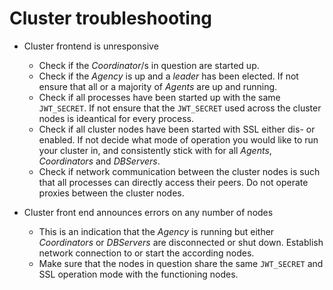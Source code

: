 # Cluster troubleshooting

* Cluster frontend is unresponsive
	* Check if the _Coordinator_/s in question are started up.
	* Check if the _Agency_ is up and a _leader_ has been elected. If not
      ensure that all or a majority of _Agents_ are up and running.
	* Check if all processes have been started up with the same
      `JWT_SECRET`. If not ensure that the `JWT_SECRET` used across
      the cluster nodes is ideantical for every process.
	* Check if all cluster nodes have been started with SSL either
      dis- or enabled. If not decide what mode of operation you would
      like to run your cluster in, and consistently stick with for all
      _Agents_, _Coordinators_ and _DBServers_.
	* Check if network communication between the cluster nodes is such
      that all processes can directly access their peers. Do not
      operate proxies between the cluster nodes.

* Cluster front end announces errors on any number of nodes
	* This is an indication that the _Agency_ is running but either
      _Coordinators_ or _DBServers_ are disconnected or shut
      down. Establish network connection to or start the according
      nodes.
	* Make sure that the nodes in question share the same `JWT_SECRET`
      and SSL operation mode with the functioning nodes.
